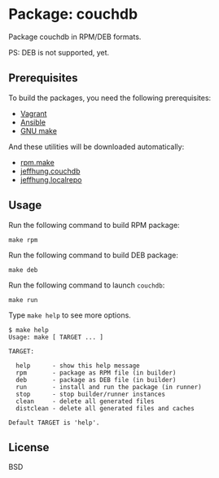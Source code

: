 # Package: couchdb

Package couchdb in RPM/DEB formats.

PS: DEB is not supported, yet.


## Prerequisites

To build the packages, you need the following prerequisites:

* [Vagrant](https://www.vagrantup.com/)
* [Ansible](https://www.ansible.com/)
* [GNU make](https://www.gnu.org/software/make/)

And these utilities will be downloaded automatically:

* [rpm.make](https://github.com/jeffhung/rpm.make)
* [jeffhung.couchdb](https://galaxy.ansible.com/jeffhung/couchdb/)
* [jeffhung.localrepo](https://galaxy.ansible.com/jeffhung/localrepo/)


## Usage

Run the following command to build RPM package:

```console
make rpm
```

Run the following command to build DEB package:

```console
make deb
```

Run the following command to launch `couchdb`:

```console
make run
```

Type `make help` to see more options.

```console
$ make help
Usage: make [ TARGET ... ]

TARGET:

  help      - show this help message
  rpm       - package as RPM file (in builder)
  deb       - package as DEB file (in builder)
  run       - install and run the package (in runner)
  stop      - stop builder/runner instances
  clean     - delete all generated files
  distclean - delete all generated files and caches

Default TARGET is 'help'.
```


## License

BSD


